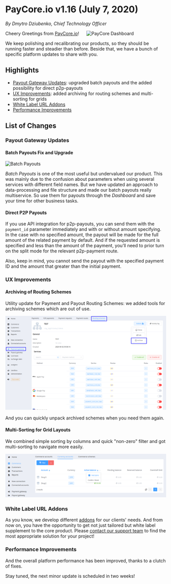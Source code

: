 # **PayCore.io v1.16 (July 7, 2020)**

*By Dmytro Dziubenko, Chief Technology Officer*

<img src="/release-notes/archive/2020/images/v1.16/paycore_illustration_newstyle-20.06-770x400.jpg" alt="PayCore Dashboard" style="width: 250px; float: right; padding-left: 10px;">

Cheery Greetings from [PayCore.io](https://paycore.io/)!

We keep polishing and recalibrating our products, so they should be running faster and steadier than before. Beside that, we have a bunch of specific platform updates to share with you.

## Highlights

* [Payout Gateway Updates](#payout-gateway-updates): upgraded batch payouts and the added possibility for direct p2p-payouts
* [UX Improvements](#ux-improvements): added archiving for routing schemes and multi-sorting for grids
* [White Label URL Addons](#white-label-url-addons)
* [Performance Improvements](#performance-improvements)

## List of Changes

### Payout Gateway Updates

#### Batch Payouts Fix and Upgrade

![Batch Payouts](/integration/images/masspay-csv.svg)

*Batch Payouts* is one of the most useful but undervalued our product. This was mainly due to the confusion about parameters when using several services with different field names. But we have updated an approach to data-processing and file structure and made our batch payouts really multiservice. So use them for payouts through the *Dashboard* and save your time for other business tasks.

#### Direct P2P Payouts

If you use API integration for p2p-payouts, you can send them with the `payment_id` parameter immediately and with or without amount specifying. In the case with no specified amount, the payout will be made for the full amount of the related payment by default.  And if the requested amount is specified and less than the amount of the payment, you’ll need to prior turn on the split mode for the relevant p2p-payment route.

Also, keep in mind, you cannot send the payout with the specified payment ID and the amount that greater than the initial payment.

### UX Improvements

#### Archiving of Routing Schemes

Utility update for Payment and Payout Routing Schemes: we added tools for archiving schemes which are out of use.

![Payment Routing Schemes](images/v1.16/rs-archiving.png)

And you can quickly unpack archived schemes when you need them again.

#### Multi-Sorting for Grid Layouts

We combined simple sorting by columns and quick "non-zero" filter and got multi-sorting to navigate more easily.

![Multi-sort](images/v1.16/multisorting.png)

### White Label URL Addons

As you know, we develop different [addons](/release-notes/v1.11/#addons) for our clients' needs. And from now on, you have the opportunity to get not just tailored but white label supplement to the core product. Please [contact our support team](mailto:support@paycore.io) to find the most appropriate solution for your project!

### Performance Improvements

And the overall platform performance has been improved, thanks to a clutch of fixes.

Stay tuned, the next minor update is scheduled in two weeks!
